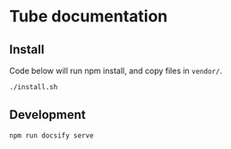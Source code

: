 # Tube documentation

## Install

Code below will run npm install, and copy files in `vendor/`.

```sh
./install.sh
```

## Development

```sh
npm run docsify serve
```
